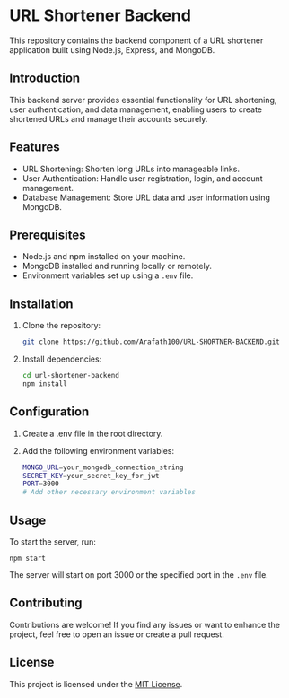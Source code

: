 # URL Shortener Backend

This repository contains the backend component of a URL shortener application built using Node.js, Express, and MongoDB.

## Introduction

This backend server provides essential functionality for URL shortening, user authentication, and data management, enabling users to create shortened URLs and manage their accounts securely.

## Features

- URL Shortening: Shorten long URLs into manageable links.
- User Authentication: Handle user registration, login, and account management.
- Database Management: Store URL data and user information using MongoDB.

## Prerequisites

- Node.js and npm installed on your machine.
- MongoDB installed and running locally or remotely.
- Environment variables set up using a `.env` file.

## Installation

1. Clone the repository:

     ```bash
     git clone https://github.com/Arafath100/URL-SHORTNER-BACKEND.git

2. Install dependencies:
 
     ```bash
     cd url-shortener-backend
     npm install

## Configuration

 1. Create a .env file in the root directory.

 2. Add the following environment variables:
 
    ```bash
    MONGO_URL=your_mongodb_connection_string
    SECRET_KEY=your_secret_key_for_jwt
    PORT=3000
    # Add other necessary environment variables

## Usage

To start the server, run:

    npm start

The server will start on port 3000 or the specified port in the `.env` file.


## Contributing

Contributions are welcome! If you find any issues or want to enhance the project, feel free to open an issue or create a pull request.

## License

 This project is licensed under the [MIT License](LICENSE).




   

